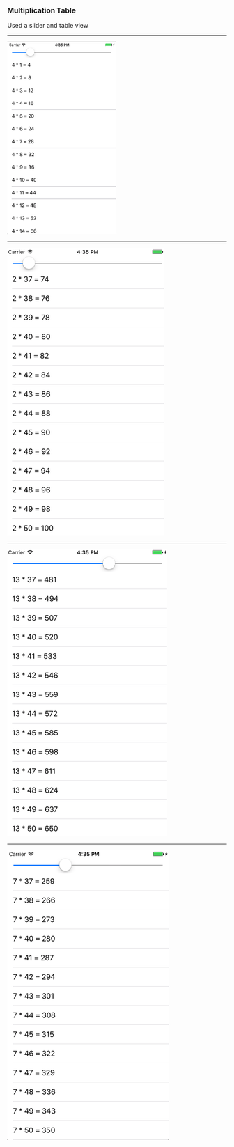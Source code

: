 ### Multiplication Table

Used a slider and table view

***

![alt tag](https://github.com/accoladea/exploring-swift/blob/master/Timer%20Table/timer-table-1.png "a screenshot of the app")

***

![alt tag](https://github.com/accoladea/exploring-swift/blob/master/Timer%20Table/timer-table-2.png "a screenshot of the app")

***

![alt tag](https://github.com/accoladea/exploring-swift/blob/master/Timer%20Table/timer-table-3.png "a screenshot of the app")

***

![alt tag](https://github.com/accoladea/exploring-swift/blob/master/Timer%20Table/timer-table-4.png "a screenshot of the app")
